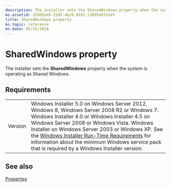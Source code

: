 ```yaml
---
description: The installer sets the SharedWindows property when the system is operating as Shared Windows.
ms.assetid: 22dd5ee9-25d3-4bc6-9181-13095497a1d3
title: SharedWindows property
ms.topic: reference
ms.date: 05/31/2018
---
```


# SharedWindows property

The installer sets the **SharedWindows** property when the system is operating as Shared Windows.

## Requirements



|                    |                                                                                                                                                                                                                                                                                                                                                                                                                                                  |
|--------------------|--------------------------------------------------------------------------------------------------------------------------------------------------------------------------------------------------------------------------------------------------------------------------------------------------------------------------------------------------------------------------------------------------------------------------------------------------|
| Version<br/> | Windows Installer 5.0 on Windows Server 2012, Windows 8, Windows Server 2008 R2 or Windows 7. Windows Installer 4.0 or Windows Installer 4.5 on Windows Server 2008 or Windows Vista. Windows Installer on Windows Server 2003 or Windows XP. See the [Windows Installer Run-Time Requirements](windows-installer-portal.md) for information about the minimum Windows service pack that is required by a Windows Installer version.<br/> |



## See also

<dl> <dt>

[Properties](properties.md)
</dt> </dl>

 

 




